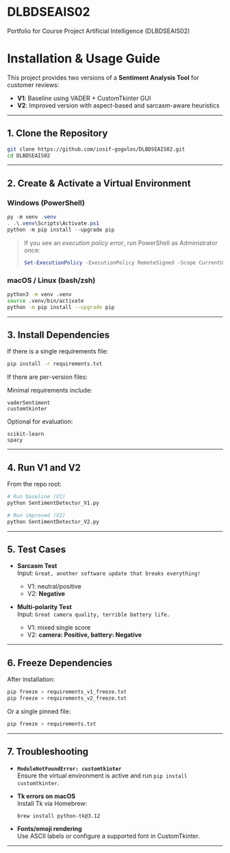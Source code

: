 # DLBDSEAIS02

Portfolio for Course Project Artificial Intelligence (DLBDSEAIS02)

# Installation & Usage Guide

This project provides two versions of a **Sentiment Analysis Tool** for customer reviews:

- **V1**: Baseline using VADER + CustomTkinter GUI
- **V2**: Improved version with aspect-based and sarcasm-aware heuristics

---

## 1. Clone the Repository

```bash
git clone https://github.com/iosif-gogolos/DLBDSEAIS02.git
cd DLBDSEAIS02
```

---

## 2. Create & Activate a Virtual Environment

### Windows (PowerShell)

```powershell
py -m venv .venv
. .\.venv\Scripts\Activate.ps1
python -m pip install --upgrade pip
```

> If you see an *execution policy error*, run PowerShell as Administrator once:
> ```powershell
> Set-ExecutionPolicy -ExecutionPolicy RemoteSigned -Scope CurrentUser
> ```

### macOS / Linux (bash/zsh)

```bash
python3 -m venv .venv
source .venv/bin/activate
python -m pip install --upgrade pip
```

---

## 3. Install Dependencies

If there is a single requirements file:

```bash
pip install -r requirements.txt
```

If there are per-version files:


Minimal requirements include:

```
vaderSentiment
customtkinter
```

Optional for evaluation:
```
scikit-learn
spacy
```

---

## 4. Run V1 and V2

From the repo root:

```bash
# Run baseline (V1)
python SentimentDetector_V1.py

# Run improved (V2)
python SentimentDetector_V2.py
```


---

## 5. Test Cases

- **Sarcasm Test**  
  Input: `Great, another software update that breaks everything!`  
  - V1: neutral/positive  
  - V2: **Negative**

- **Multi-polarity Test**  
  Input: `Great camera quality, terrible battery life.`  
  - V1: mixed single score  
  - V2: **camera: Positive, battery: Negative**

---

## 6. Freeze Dependencies

After installation:

```bash
pip freeze > requirements_v1_freeze.txt
pip freeze > requirements_v2_freeze.txt
```

Or a single pinned file:

```bash
pip freeze > requirements.txt
```

---

## 7. Troubleshooting

- **`ModuleNotFoundError: customtkinter`**  
  Ensure the virtual environment is active and run `pip install customtkinter`.

- **Tk errors on macOS**  
  Install Tk via Homebrew:  
  ```bash
  brew install python-tk@3.12
  ```

- **Fonts/emoji rendering**  
  Use ASCII labels or configure a supported font in CustomTkinter.

---
